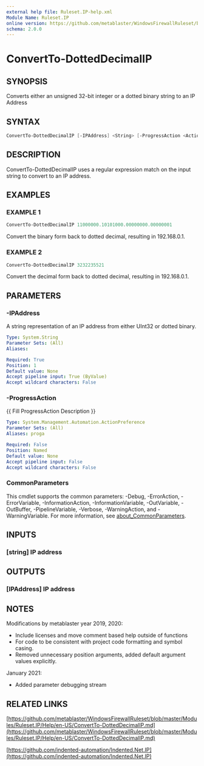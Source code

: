 ```yaml
---
external help file: Ruleset.IP-help.xml
Module Name: Ruleset.IP
online version: https://github.com/metablaster/WindowsFirewallRuleset/blob/master/Modules/Ruleset.IP/Help/en-US/ConvertTo-DottedDecimalIP.md
schema: 2.0.0
---
```


# ConvertTo-DottedDecimalIP

## SYNOPSIS

Converts either an unsigned 32-bit integer or a dotted binary string to an IP Address

## SYNTAX

```powershell
ConvertTo-DottedDecimalIP [-IPAddress] <String> [-ProgressAction <ActionPreference>] [<CommonParameters>]
```

## DESCRIPTION

ConvertTo-DottedDecimalIP uses a regular expression match on the input string to convert to an IP address.

## EXAMPLES

### EXAMPLE 1

```powershell
ConvertTo-DottedDecimalIP 11000000.10101000.00000000.00000001
```

Convert the binary form back to dotted decimal, resulting in 192.168.0.1.

### EXAMPLE 2

```powershell
ConvertTo-DottedDecimalIP 3232235521
```

Convert the decimal form back to dotted decimal, resulting in 192.168.0.1.

## PARAMETERS

### -IPAddress

A string representation of an IP address from either UInt32 or dotted binary.

```yaml
Type: System.String
Parameter Sets: (All)
Aliases:

Required: True
Position: 1
Default value: None
Accept pipeline input: True (ByValue)
Accept wildcard characters: False
```

### -ProgressAction

{{ Fill ProgressAction Description }}

```yaml
Type: System.Management.Automation.ActionPreference
Parameter Sets: (All)
Aliases: proga

Required: False
Position: Named
Default value: None
Accept pipeline input: False
Accept wildcard characters: False
```

### CommonParameters

This cmdlet supports the common parameters: -Debug, -ErrorAction, -ErrorVariable, -InformationAction, -InformationVariable, -OutVariable, -OutBuffer, -PipelineVariable, -Verbose, -WarningAction, and -WarningVariable. For more information, see [about_CommonParameters](http://go.microsoft.com/fwlink/?LinkID=113216).

## INPUTS

### [string] IP address

## OUTPUTS

### [IPAddress] IP address

## NOTES

Modifications by metablaster year 2019, 2020:

- Include licenses and move comment based help outside of functions
- For code to be consistent with project code formatting and symbol casing.
- Removed unnecessary position arguments, added default argument values explicitly.

January 2021:

- Added parameter debugging stream

## RELATED LINKS

[https://github.com/metablaster/WindowsFirewallRuleset/blob/master/Modules/Ruleset.IP/Help/en-US/ConvertTo-DottedDecimalIP.md](https://github.com/metablaster/WindowsFirewallRuleset/blob/master/Modules/Ruleset.IP/Help/en-US/ConvertTo-DottedDecimalIP.md)

[https://github.com/indented-automation/Indented.Net.IP](https://github.com/indented-automation/Indented.Net.IP)
